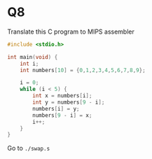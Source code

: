 Q8
==========================================

Translate this C program to MIPS assembler

```c
#include <stdio.h>

int main(void) {
    int i;
    int numbers[10] = {0,1,2,3,4,5,6,7,8,9};

    i = 0;
    while (i < 5) {
        int x = numbers[i];
        int y = numbers[9 - i];
        numbers[i] = y;
        numbers[9 - i] = x;
        i++;
    }
}
```

Go to `./swap.s`
